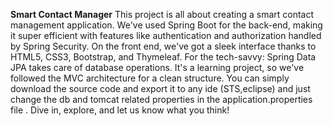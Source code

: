 **Smart Contact Manager**
This project is all about creating a smart contact management application.
We've used Spring Boot for the back-end, making it super efficient with features like authentication and authorization handled by Spring Security. 
On the front end, we've got a sleek interface thanks to HTML5, CSS3, Bootstrap, and Thymeleaf.
For the tech-savvy: Spring Data JPA takes care of database operations. 
It's a learning project, so we've followed the MVC architecture for a clean structure.
You can simply download the source code and export it to any ide (STS,eclipse) and just change the db and tomcat related properties in the application.properties file .
Dive in, explore, and let us know what you think!
